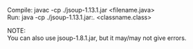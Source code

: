 Compile: javac -cp ./jsoup-1.13.1.jar <filename.java>  
Run: java -cp ./jsoup-1.13.1.jar:. <classname.class>  
  
NOTE:  
You can also use jsoup-1.8.1.jar, but it may/may not give errors.


